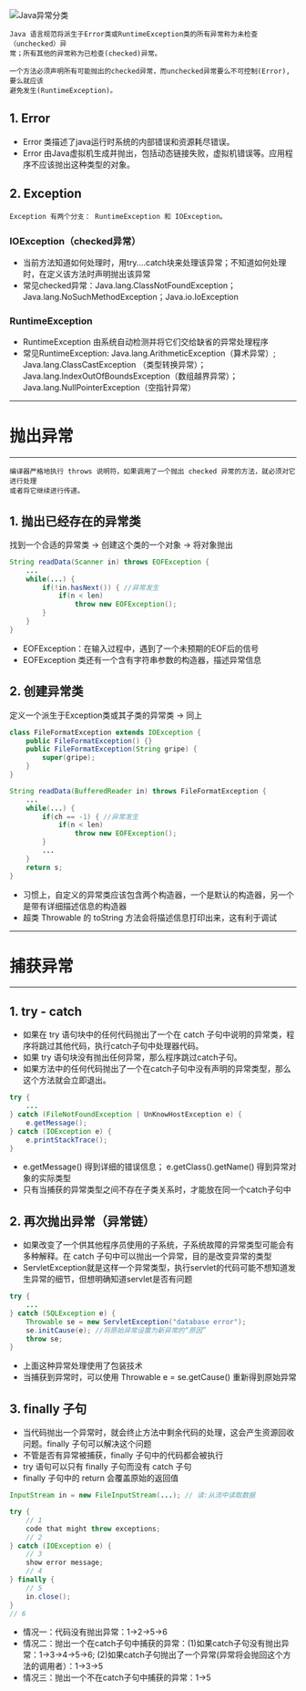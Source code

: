 ﻿---
# 异常分类
---

![Java异常分类](https://img-blog.csdn.net/20180424174531392?watermark/2/text/aHR0cHM6Ly9ibG9nLmNzZG4ubmV0L2pvdXJuZXlfVHJpcGxlUA==/font/5a6L5L2T/fontsize/400/fill/I0JBQkFCMA==/dissolve/70)

	Java 语言规范将派生于Error类或RuntimeException类的所有异常称为未检查（unchecked）异
	常；所有其他的异常称为已检查(checked)异常。
	
	一个方法必须声明所有可能抛出的checked异常，而unchecked异常要么不可控制(Error),要么就应该
	避免发生(RuntimeException)。

## 1. Error
- Error 类描述了java运行时系统的内部错误和资源耗尽错误。
- Error 由Java虚拟机生成并抛出，包括动态链接失败，虚拟机错误等。应用程序不应该抛出这种类型的对象。
	
## 2. Exception
	Exception 有两个分支： RuntimeException 和 IOException。
	
### IOException（checked异常）
- 当前方法知道如何处理时，用try....catch块来处理该异常；不知道如何处理时，在定义该方法时声明抛出该异常
-  常见checked异常：Java.lang.ClassNotFoundException；Java.lang.NoSuchMethodException；Java.io.IoException

### RuntimeException
-  RuntimeException 由系统自动检测并将它们交给缺省的异常处理程序
-  常见RuntimeException: Java.lang.ArithmeticException（算术异常）; Java.lang.ClassCastException （类型转换异常）；Java.lang.IndexOutOfBoundsException（数组越界异常）；Java.lang.NullPointerException（空指针异常）
	
---
# 抛出异常
---
	编译器严格地执行 throws 说明符，如果调用了一个抛出 checked 异常的方法，就必须对它进行处理
	或者将它继续进行传递。

## 1. 抛出已经存在的异常类
找到一个合适的异常类 -> 创建这个类的一个对象 -> 将对象抛出
	
```java
String readData(Scanner in) throws EOFException {
	...
	while(...) {
		if(!in.hasNext()) { //异常发生
			if(n < len)
				throw new EOFException();
		}
	}
}
```
- EOFException：在输入过程中，遇到了一个未预期的EOF后的信号
- EOFException 类还有一个含有字符串参数的构造器，描述异常信息

## 2. 创建异常类
定义一个派生于Exception类或其子类的异常类 -> 同上

```java
class FileFormatException extends IOException {
	public FileFormatException() {}
	public FileFormatException(String gripe) {
		super(gripe);
	}
}

String readData(BufferedReader in) throws FileFormatException {
	...
	while(...) {
		if(ch == -1) { //异常发生
			if(n < len)
				throw new EOFException();
		}
		...
	}
	return s;
}
```
- 习惯上，自定义的异常类应该包含两个构造器，一个是默认的构造器，另一个是带有详细描述信息的构造器
- 超类 Throwable 的 toString 方法会将描述信息打印出来，这有利于调试

---
# 捕获异常
---

## 1. try - catch
- 如果在 try 语句块中的任何代码抛出了一个在 catch 子句中说明的异常类，程序将跳过其他代码，执行catch子句中处理器代码。
- 如果 try 语句块没有抛出任何异常，那么程序跳过catch子句。
- 如果方法中的任何代码抛出了一个在catch子句中没有声明的异常类型，那么这个方法就会立即退出。

```java
try {
	...
} catch (FileNotFoundException | UnKnowHostException e) {
	e.getMessage();
} catch (IOException e) {
	e.printStackTrace();
} 
```
- e.getMessage() 得到详细的错误信息； e.getClass().getName() 得到异常对象的实际类型
- 只有当捕获的异常类型之间不存在子类关系时，才能放在同一个catch子句中

## 2. 再次抛出异常（异常链）
- 如果改变了一个供其他程序员使用的子系统，子系统故障的异常类型可能会有多种解释。在 catch 子句中可以抛出一个异常，目的是改变异常的类型
- ServletException就是这样一个异常类型，执行servlet的代码可能不想知道发生异常的细节，但想明确知道servlet是否有问题

```java
try {
	...
} catch (SQLException e) {
	Throwable se = new ServletException("database error");
	se.initCause(e); //将原始异常设置为新异常的“原因”
	throw se;
}
```
- 上面这种异常处理使用了包装技术
- 当捕获到异常时，可以使用 Throwable e = se.getCause() 重新得到原始异常

## 3. finally 子句
- 当代码抛出一个异常时，就会终止方法中剩余代码的处理，这会产生资源回收问题。finally 子句可以解决这个问题
- 不管是否有异常被捕获，finally 子句中的代码都会被执行
- try 语句可以只有 finally 子句而没有 catch 子句
- finally 子句中的 return 会覆盖原始的返回值

```java
InputStream in = new FileInputStream(...); // 读:从流中读取数据

try {
	// 1
	code that might throw exceptions;
	// 2
} catch (IOException e) {
	// 3
	show error message;
	// 4
} finally {
	// 5
	in.close();
}
// 6
```
- 情况一：代码没有抛出异常：1->2->5->6
- 情况二：抛出一个在catch子句中捕获的异常：(1)如果catch子句没有抛出异常：1->3->4->5->6; (2)如果catch子句抛出了一个异常(异常将会抛回这个方法的调用者）：1->3->5
- 情况三：抛出一个不在catch子句中捕获的异常：1->5